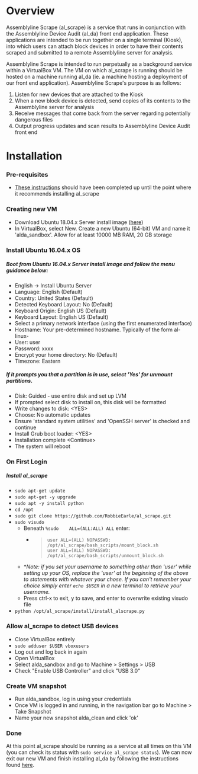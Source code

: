 # Overview

Assemblyline Scrape (al_scrape) is a service that runs in conjunction with the Assemblyline Device Audit (al_da) 
front end application. These applications are intended to be run together on a single terminal (Kiosk), into which
users can attach block devices in order to have their contents scraped and submitted to a remote Assemblyline server
for analysis.

Assemblyline Scrape is intended to run perpetually as a background service within a VirtualBox VM. The VM on which
al_scrape is running should be hosted on a machine running al_da (ie. a machine hosting a deployment of our front end 
application). Assemblyline Scrape's purpose is as follows:

1. Listen for new devices that are attached to the Kiosk
2. When a new block device is detected, send copies of its contents to the Assemblyline server for analysis
3. Receive messages that come back from the server regarding potentially dangerous files
4. Output progress updates and scan results to Assemblyline Device Audit front end

# Installation

### Pre-requisites

- [These instructions](https://github.com/RobbieEarle/al_da) should have been completed up until the point where it
recommends installing al_scrape

### Creating new VM

- Download Ubuntu 18.04.x Server install image ([here](http://releases.ubuntu.com/))
- In VirtualBox, select New. Create a new Ubuntu (64-bit) VM and name it 'alda_sandbox'. Allow for at least 10000 MB 
RAM, 20 GB storage

### Install Ubuntu 16.04.x OS

##### Boot from Ubuntu 16.04.x Server install image and follow the menu guidance below:

- English -> Install Ubuntu Server
- Language: English (Default)
- Country: United States (Default)
- Detected Keyboard Layout: No (Default)
- Keyboard Origin: English US (Default)
- Keyboard Layout: English US (Default)
- Select a primary network interface (using the first enumerated interface)
- Hostname: Your pre-determined hostname. Typically of the form al-linux-<N>
- User: user
- Password: xxxx
- Encrypt your home directory: No (Default)
- Timezone: Eastern

##### If it prompts you that a partition is in use, select 'Yes' for unmount partitions.

- Disk: Guided - use entire disk and set up LVM
- If prompted select disk to install on, this disk will be formatted
- Write changes to disk: \<YES>
- Choose: No automatic updates
- Ensure 'standard system utilities' and 'OpenSSH server' is checked and continue
- Install Grub boot loader: \<YES>
- Installation complete \<Continue>
- The system will reboot

### On First Login

##### Install al_scrape

- `sudo apt-get update`
- `sudo apt-get -y upgrade`
- `sudo apt -y install python`
- `cd /opt`
- `sudo git clone https://github.com/RobbieEarle/al_scrape.git`
- `sudo visudo`
    - Beneath `%sudo    ALL=(ALL:ALL) ALL` enter:
        - >`user ALL=(ALL) NOPASSWD: /opt/al_scrape/bash_scripts/mount_block.sh`\
        `user ALL=(ALL) NOPASSWD: /opt/al_scrape/bash_scripts/unmount_block.sh`
    - **Note: if you set your username to something other than 'user' while setting up your OS, replace the 'user' at 
    the beginning of the above to statements with whatever your chose. If you can't remember your choice simply enter
    `echo $USER` in a new terminal to retrieve your username.*
    - Press ctrl-x to exit, y to save, and enter to overwrite existing visudo file
- `python /opt/al_scrape/install/install_alscrape.py`

### Allow al_scrape to detect USB devices

- Close VirtualBox entirely
- `sudo adduser $USER vboxusers`
- Log out and log back in again
- Open VirtualBox
- Select alda_sandbox and go to Machine > Settings > USB
- Check "Enable USB Controller" and click "USB 3.0"

### Create VM snapshot

- Run alda_sandbox, log in using your credentials
- Once VM is logged in and running, in the navigation bar go to Machine > Take Snapshot
- Name your new snapshot alda_clean and click 'ok'

### Done

At this point al_scrape should be running as a service at all times on this VM (you can check its status with
`sudo service al_scrape status`). We can now exit our new VM and finish installing al_da by following the instructions 
found [here](https://github.com/RobbieEarle/al_da).

